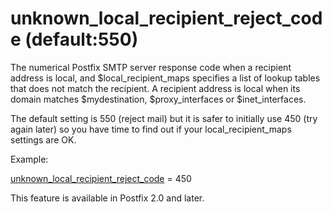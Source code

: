 # unknown_local_recipient_reject_code (default:550) 


The numerical Postfix SMTP server response code when a recipient
address is local, and $local_recipient_maps specifies a list of
lookup tables that does not match the recipient.  A recipient
address is local when its domain matches $mydestination,
$proxy_interfaces or $inet_interfaces.



The default setting is 550 (reject mail) but it is safer to initially
use 450 (try again later) so you have time to find out if your
local_recipient_maps settings are OK.



Example:



<a href="postconf.5.html#unknown_local_recipient_reject_code">unknown_local_recipient_reject_code</a> = 450



This feature is available in Postfix 2.0 and later.



